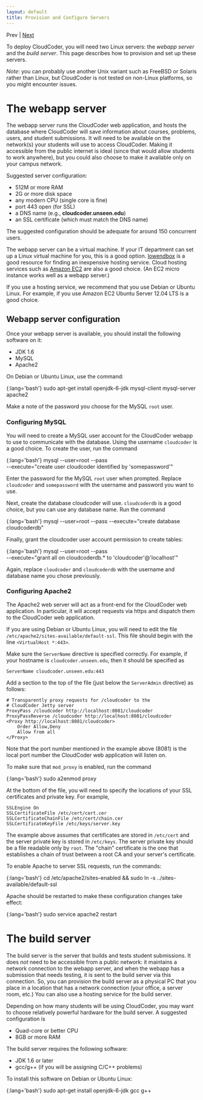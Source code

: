 ```yaml
---
layout: default
title: Provision and Configure Servers
---
```

Prev | [Next](build.html)

To deploy CloudCoder, you will need two Linux servers: the
*webapp server* and the *build server*.
This page describes how to provision and set up these
servers.

*Note*: you can probably use another Unix variant such as
FreeBSD or Solaris rather than Linux, but CloudCoder is not
tested on non-Linux platforms, so you might encounter issues.

The webapp server
=================

The webapp server runs the CloudCoder web application, and
hosts the database where CloudCoder will save information about
courses, problems, users, and student submissions.
It will need to be available on the network(s) your students
will use to access CloudCoder.  Making it accessible from
the public internet is ideal (since that would allow students to
work anywhere), but you could also choose to make it available
only on your campus network.

Suggested server configuration:

* 512M or more RAM
* 2G or more disk space
* any modern CPU (single core is fine)
* port 443 open (for SSL)
* a DNS name (e.g., **cloudcoder.unseen.edu**)
* an SSL certificate (which must match the DNS name)

The suggested configuration should be adequate for around 150
concurrent users.

The webapp server can be a virtual machine.  If your IT department
can set up a Linux virtual machine for you, this is a good option.
[lowendbox](http://www.lowendbox.com/) is a good resource for finding
an inexpensive hosting service.  Cloud hosting services such
as [Amazon EC2](http://aws.amazon.com/ec2/) are also a good choice.
(An EC2 micro instance works well as a webapp server.)

If you use a hosting service, we recommend that you use Debian or
Ubuntu Linux.  For example, if you use Amazon EC2
Ubuntu Server 12.04 LTS is a good choice.

Webapp server configuration
---------------------------

Once your webapp server is available, you should install the following
software on it:

* JDK 1.6
* MySQL
* Apache2

On Debian or Ubuntu Linux, use the command:

{:lang='bash'}
	sudo apt-get install openjdk-6-jdk mysql-client mysql-server apache2

Make a note of the password you choose for the MySQL `root` user.

### Configuring MySQL

You will need to create a MySQL user account for the CloudCoder webapp
to use to communicate with the database.  Using the username
`cloudcoder` is a good choice.  To create the user, run the
command

{:lang='bash'}
	mysql --user=root --pass \
		--execute="create user cloudcoder identified by 'somepassword'"

Enter the password for the MySQL `root` user when prompted.
Replace `cloudcoder` and `somepassword` with the username and password you
want to use.

Next, create the database cloudcoder will use.  `cloudcoderdb` is a good choice,
but you can use any database name.  Run the command

{:lang='bash'}
	mysql --user=root --pass --execute="create database cloudcoderdb"

Finally, grant the cloudcoder user account permission to create tables:

{:lang='bash'}
	mysql --user=root --pass \
		--execute="grant all on cloudcoderdb.* to 'cloudcoder'@'localhost'"

Again, replace `cloudcoder` and `cloudcoderdb` with the username and
database name you chose previously.

### Configuring Apache2

The Apache2 web server will act as a front-end for the CloudCoder web
application.  In particular, it will accept requests via https
and dispatch them to the CloudCoder web application.

If you are using Debian or Ubuntu Linux, you will need to edit the
file `/etc/apache2/sites-available/default-ssl`.  This file should
begin with the line `<VirtualHost *:443>`.

Make sure the `ServerName` directive is specified correctly.
For example, if your hostname is `cloudcoder.unseen.edu`,
then it should be specified as

	ServerName cloudcoder.unseen.edu:443

Add a section to the top of the file (just below the `ServerAdmin` directive)
as follows:

	# Transparently proxy requests for /cloudcoder to the
	# CloudCoder Jetty server
	ProxyPass /cloudcoder http://localhost:8081/cloudcoder
	ProxyPassReverse /cloudcoder http://localhost:8081/cloudcoder
	<Proxy http://localhost:8081/cloudcoder>
	    Order Allow,Deny
	    Allow from all
	</Proxy>

Note that the port number mentioned in the example above (8081) is the
local port number the CloudCoder web application will listen on.

To make sure that `mod_proxy` is enabled, run the command

{:lang='bash'}
	sudo a2enmod proxy

At the bottom of the file, you will need to specify the locations of
your SSL certificates and private key.  For example,

	SSLEngine On
	SSLCertificateFile /etc/cert/cert.cer
	SSLCertificateChainFile /etc/cert/chain.cer
	SSLCertificateKeyFile /etc/keys/server.key

The example above assumes that certificates are stored in `/etc/cert` and the
server private key is stored in `/etc/keys`.  The server private key should
be a file readable only by `root`.  The "chain" certificate is the one
that establishes a chain of trust between a root CA and your server's certificate.

To enable Apache to server SSL requests, run the commands:

{:lang='bash'}
	cd /etc/apache2/sites-enabled && sudo ln -s ../sites-available/default-ssl

Apache should be restarted to make these configuration changes take effect:

{:lang='bash'}
	sudo service apache2 restart

The build server
================

The build server is the server that builds and tests student submissions.
It does *not* need to be accessible from a public network: it maintains
a network connection to the webapp server, and when the webapp has
a submission that needs testing, it is sent to the build server via this
connection.  So, you can provision the build server as
a physical PC that you place in a location that has a network connection
(your office, a server room, etc.)
You can also use a hosting service for the build server.

Depending on how many students will be using CloudCoder, you may want
to choose relatively powerful hardware for the build server.  A suggested
configuration is

* Quad-core or better CPU
* 8GB or more RAM

The build server requires the following software:

* JDK 1.6 or later
* gcc/g++ (if you will be assigning C/C++ problems)

To install this software on Debian or Ubuntu Linux:

{:lang='bash'}
	sudo apt-get install openjdk-6-jdk gcc g++
